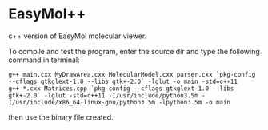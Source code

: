 # EasyMol++

c++ version of EasyMol molecular viewer.

To compile and test the program, enter the source dir and type the following command in terminal:
 
    g++ main.cxx MyDrawArea.cxx MolecularModel.cxx parser.cxx `pkg-config --cflags gtkglext-1.0 --libs gtk+-2.0` -lglut -o main -std=c++11
    g++ *.cxx Matrices.cpp `pkg-config --cflags gtkglext-1.0 --libs gtk+-2.0` -lglut -std=c++11 -I/usr/include/python3.5m -I/usr/include/x86_64-linux-gnu/python3.5m -lpython3.5m -o main
 
 then use the binary file created.
